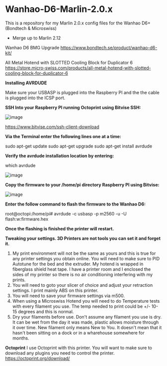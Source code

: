 # Wanhao-D6-Marlin-2.0.x
This is a repository for my Marlin 2.0.x config files for the Wanhao D6+ (Bondtech &amp; Microswiss)

- Merge up to Marlin 2.12

Wanhao D6 BMG Upgrade
https://www.bondtech.se/product/wanhao-d6-kit/

All Metal Hotend with SLOTTED Cooling Block for Duplicator 6 
https://store.micro-swiss.com/products/all-metal-hotend-with-slotted-cooling-block-for-duplicator-6

**Installing AVRDUDE**

Make sure your USBASP is plugged into the Raspberry PI and the the cable is plugged into the ICSP port.

**SSH Into your Raspberry PI running Octoprint using Bitvise SSH:**

![image](https://user-images.githubusercontent.com/6380390/112827353-d7138c80-9053-11eb-9850-021c386bb6d3.png)

https://www.bitvise.com/ssh-client-download

**Via the Terminal enter the following lines one at a time:**

sudo apt-get update
sudo apt-get upgrade
sudo apt-get install avrdude

**Verify the avrdude installation location by entering:**

which avrdude

![image](https://user-images.githubusercontent.com/6380390/112827188-9e73b300-9053-11eb-8a39-c129c97be8e1.png)

**Copy the firmware to your /home/pi directory Raspberry PI using Bitvise:**

![image](https://user-images.githubusercontent.com/6380390/112827082-7dab5d80-9053-11eb-9d5b-6decff96024d.png)


**Enter the follow command to flash the firmware to the Wanhao D6:**

root@octopi:/home/pi# avrdude -c usbasp -p m2560 -u -U flash:w:firmware.hex

**Once the flashing is finished the printer will restart.**

**Tweaking your settings. 3D Printers are not tools you can set it and forget it.** 

1. My print environment will not be the same as yours and this is true for any printer settings you obtain online. 
You will need to make sure to PID Autotune for the bed and the extruder. My hotend is wrapped in fiberglass shield heat tape. I have a printer room and I enclosed the sides of my printer so there is no air conditioning interfering with my prints. 
2. You will need to goto your slicer of choice and adjust your retraction settings. I print mainly ABS on this printer.
3. You will need to save your firmware settings via m500.
4. When using a Microswiss Hotend you will need to do Temperature tests with every filament you use. The temp needed to print could be +/- 10-15 degrees and this is normal.
5. Dry your filaments before use. Don't assume any filament you use is dry. It can be wet from the day it was made, plastic allows moisture through it over time. New filament only means New to You. It doesn't mean that it hasn't been sitting on a dock or in a wharehouse somewhere for months.

**Octoprint**
I use Octoprint with this printer. You will want to make sure to download any plugins you need to control the printer.
https://octoprint.org/download/
